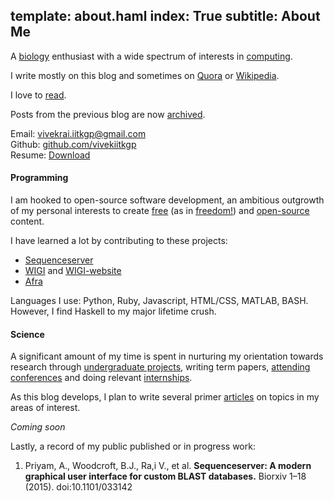 template: about.haml
index: True
subtitle: About Me
---

A [biology](shorts/science.html) enthusiast with a wide spectrum of interests in
[computing](shorts/programming.html).

I write mostly on this blog and sometimes on [Quora](http://quora.com) or
[Wikipedia](https://en.wikipedia.org/wiki/User:Vivek_Rai).

I love to [read](shorts/books.html).

Posts from the previous blog are now [archived](https://vivekiitkgp.github.io).

Email: [vivekrai.iitkgp@gmail.com](mailto:vivekrai.iitkgp@gmail.com) <br> 
Github: [github.com/vivekiitkgp](http://github.com/vivekiitkgp) <br>
Resume: [Download](https://github.com/vivekiitkgp/resume/raw/master/resume.pdf)

#### Programming

I am hooked to open-source software development, an ambitious outgrowth of my
personal interests to create [free](https://www.gnu.org/philosophy/free-sw.html)
(as in [freedom!](http://c2.com/cgi/wiki?FreeAsInBeer)) and
[open-source](http://c2.com/cgi/wiki?OpenSource) content.

I have learned a lot by contributing to these projects:

* [Sequenceserver](https://github.com/wurlmab/sequenceserver)
* [WIGI](https://github.com/notconfusing/WIGI) and [WIGI-website](https://github.com/hargup/WIGI-website)
* [Afra](https://github.com/wurlmab/afra)

Languages I use: Python, Ruby, Javascript, HTML/CSS, MATLAB, BASH. However, I find
Haskell to my major lifetime crush.

#### Science

A significant amount of my time is spent in nurturing my orientation towards
research through [undergraduate projects](/shorts/science/journal-club-1.html), writing term papers, [attending
conferences](https://github.com/vivekiitkgp/qsb-school-diary) and doing relevant
[internships](https://github.com/vivekiitkgp/intern-diary).

As this blog develops, I plan to write several primer
[articles](shorts/science.html) on topics in my
areas of interest.

*Coming soon*

Lastly, a record of my public published or in progress work:

1. Priyam, A., Woodcroft, B.J., Ra,i V., et al. **Sequenceserver: A modern graphical user interface for custom BLAST databases.** Biorxiv 1–18 (2015). doi:10.1101/033142

